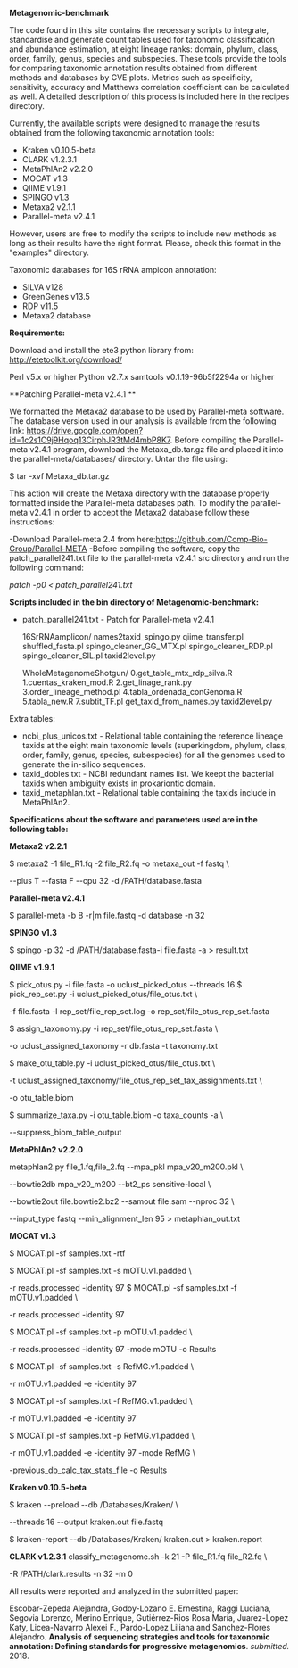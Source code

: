 **Metagenomic-benchmark**

The code found in this site contains the necessary scripts to integrate, standardise and generate count tables used for taxonomic classification and abundance estimation, at eight lineage ranks: domain, phylum, class, order, family, genus, species and subspecies. These tools provide the tools for comparing taxonomic annotation results obtained from different methods and databases by CVE plots. Metrics such as specificity, sensitivity, accuracy and Matthews correlation coefficient can be calculated as well. A detailed description of this process is included here in the recipes directory. 

Currently, the available scripts were designed to manage the results obtained from the following taxonomic annotation tools:

- Kraken v0.10.5-beta
- CLARK v1.2.3.1
- MetaPhlAn2 v2.2.0 
- MOCAT v1.3
- QIIME v1.9.1
- SPINGO v1.3
- Metaxa2 v2.1.1
- Parallel-meta v2.4.1

However, users are free to modify the scripts to include new methods as long as their results have the right format. Please, check this format in the "examples" directory.

Taxonomic databases for 16S rRNA ampicon annotation:

- SILVA v128
- GreenGenes v13.5
- RDP v11.5
- Metaxa2 database


**Requirements:**

Download and install the ete3 python library from:
http://etetoolkit.org/download/

Perl v5.x or higher
Python v2.7.x
samtools v0.1.19-96b5f2294a or higher

**Patching Parallel-meta v2.4.1 **

We formatted the Metaxa2 database to be used by Parallel-meta software. The database version used in our analysis is available from the following link: https://drive.google.com/open?id=1c2s1C9j9Hqoq13CirphJR3tMd4mbP8K7. Before compiling the Parallel-meta v2.4.1 program, download the Metaxa_db.tar.gz file and placed it into the parallel-meta/databases/ directory. Untar the file using:

$ tar -xvf Metaxa_db.tar.gz

This action will create the Metaxa directory with the database properly formatted inside the Parallel-meta databases path. To modify the parallel-meta v2.4.1 in order to accept the Metaxa2 database follow these instructions:

-Download Parallel-meta 2.4 from here:https://github.com/Comp-Bio-Group/Parallel-META
-Before compiling the software, copy the patch_parallel241.txt file to the parallel-meta v2.4.1 src directory and run the following command:

*patch -p0 < patch_parallel241.txt*

**Scripts included in the bin directory of Metagenomic-benchmark:**
- patch_parallel241.txt   - Patch for Parallel-meta v2.4.1

  16SrRNAamplicon/
      	names2taxid_spingo.py
      	qiime_transfer.pl
	      shuffled_fasta.pl
	      spingo_cleaner_GG_MTX.pl
	      spingo_cleaner_RDP.pl
      	spingo_cleaner_SIL.pl
	      taxid2level.py
  
  WholeMetagenomeShotgun/
 	      0.get_table_mtx_rdp_silva.R
	      1.cuentas_kraken_mod.R
	      2.get_linage_rank.py
	      3.order_lineage_method.pl
	      4.tabla_ordenada_conGenoma.R
	      5.tabla_new.R
	      7.subtit_TF.pl
	      get_taxid_from_names.py
	      taxid2level.py


Extra tables:
- ncbi_plus_unicos.txt     - Relational table containing the reference lineage taxids at the eight main taxonomic levels (superkingdom, phylum, class, order, family, genus, species, subespecies) for all the genomes used to generate the in-silico sequences.
- taxid_dobles.txt       - NCBI redundant names list. We keept the bacterial taxids when ambiguity exists in prokariontic domain.
- taxid_metaphlan.txt	- Relational table containing the taxids include in MetaPhlAn2.

**Specifications about the software and parameters used are in the following table:**

**Metaxa2 v2.2.1**

$ metaxa2 -1 file_R1.fq -2 file_R2.fq -o metaxa_out -f fastq \\

--plus T --fasta F --cpu 32 -d /PATH/database.fasta

**Parallel-meta v2.4.1**

$ parallel-meta -b B -r\|m file.fastq -d database -n 32

**SPINGO v1.3**

$ spingo -p 32 -d /PATH/database.fasta-i file.fasta -a > result.txt

**QIIME v1.9.1**

$ pick_otus.py -i file.fasta -o uclust_picked_otus --threads 16
$ pick_rep_set.py -i uclust_picked_otus/file_otus.txt \\

-f file.fasta -l rep_set/file_rep_set.log -o rep_set/file_otus_rep_set.fasta

$ assign_taxonomy.py -i rep_set/file_otus_rep_set.fasta \\

-o uclust_assigned_taxonomy -r db.fasta -t taxonomy.txt

$ make_otu_table.py -i uclust_picked_otus/file_otus.txt \\

-t uclust_assigned_taxonomy/file_otus_rep_set_tax_assignments.txt \\

-o otu_table.biom

$ summarize_taxa.py -i otu_table.biom -o taxa_counts -a \\

--suppress_biom_table_output

**MetaPhlAn2 v2.2.0**

metaphlan2.py file_1.fq,file_2.fq --mpa_pkl mpa_v20_m200.pkl \\

--bowtie2db mpa_v20_m200 --bt2_ps sensitive-local \\

--bowtie2out file.bowtie2.bz2 --samout file.sam --nproc 32 \\

--input_type fastq --min_alignment_len 95 > metaphlan_out.txt

**MOCAT v1.3**

$ MOCAT.pl -sf samples.txt -rtf

$ MOCAT.pl -sf samples.txt -s mOTU.v1.padded \\

-r reads.processed -identity 97
$ MOCAT.pl -sf samples.txt -f mOTU.v1.padded \\

-r reads.processed -identity 97

$ MOCAT.pl -sf samples.txt -p mOTU.v1.padded \\

-r reads.processed -identity 97 -mode mOTU -o Results

$ MOCAT.pl -sf samples.txt -s RefMG.v1.padded \\

-r mOTU.v1.padded -e -identity 97

$ MOCAT.pl -sf samples.txt -f RefMG.v1.padded \\

-r mOTU.v1.padded -e -identity 97

$ MOCAT.pl -sf samples.txt -p RefMG.v1.padded \\

-r mOTU.v1.padded -e -identity 97 -mode RefMG \\

-previous_db_calc_tax_stats_file -o Results

**Kraken v0.10.5-beta**

$ kraken --preload --db /Databases/Kraken/ \\

--threads 16 --output kraken.out file.fastq

$ kraken-report --db /Databases/Kraken/ kraken.out > kraken.report

**CLARK v1.2.3.1**
classify_metagenome.sh -k 21 -P file_R1.fq file_R2.fq \\

-R /PATH/clark.results -n 32 -m 0


All results were reported and analyzed in the submitted paper:

Escobar-Zepeda Alejandra, Godoy-Lozano E. Ernestina, Raggi Luciana, Segovia Lorenzo, Merino Enrique, Gutiérrez-Rios Rosa María, Juarez-Lopez Katy, Licea-Navarro Alexei F., Pardo-Lopez Liliana and Sanchez-Flores Alejandro. **Analysis of sequencing strategies and tools for taxonomic annotation: Defining standards for progressive metagenomics**. *submitted.* 2018.



